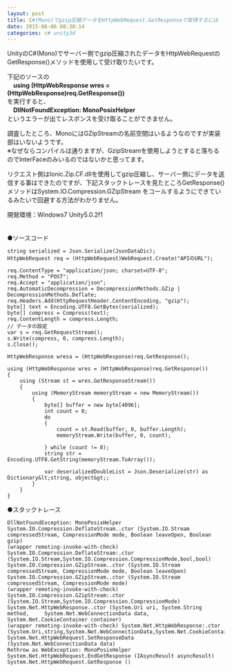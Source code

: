 ```yaml
---
layout: post
title: C#(Mono)でgzip圧縮データをHttpWebRequest.GetResponseで取得するには
date: 2015-06-06 08:38:14
categories: c# unity3d
---
```

<p>UnityのC#(Mono)でサーバー側でgzip圧縮されたデータをHttpWebRequestのGetResponse()メソッドを使用して受け取りたいです。</p>

<p>下記のソースの<br>
　<strong>using (HttpWebResponse wres = (HttpWebResponse)req.GetResponse())</strong><br>
を実行すると、<br>
　<strong>DllNotFoundException: MonoPosixHelper</strong>　<br>
というエラーが出てレスポンスを受け取ることができません。</p>

<p>調査したところ、MonoにはGZipStreamの名前空間はいるようなのですが実装部はいないようです。<br>
※なぜならコンパイルは通りますが、GzipStreamを使用しようとすると落ちるのでInterFaceのみいるのではないかと思ってます。</p>

<p>リクエスト側はIonic.Zip.CF.dllを使用してgzip圧縮し、サーバー側にデータを送信する事はできたのですが、下記スタックトレースを見たところGetResponse()メソッドはSystem.IO.Compression.GZipStream をコールするようにできているみたいで回避する方法がわかりません。</p>

<p>開発環境：Windows7 Unity5.0.2f1</p>

<p>　<br>
●ソースコード</p>

```
string serialized = Json.Serialize(JsonDataDic);
HttpWebRequest req = (HttpWebRequest)WebRequest.Create("APIのURL");

req.ContentType = "application/json; charset=UTF-8";
req.Method = "POST";
req.Accept = "application/json";
req.AutomaticDecompression = DecompressionMethods.GZip | DecompressionMethods.Deflate;
req.Headers.Add(HttpRequestHeader.ContentEncoding, "gzip");
byte[] text = Encoding.UTF8.GetBytes(serialized);
byte[] compress = Compress(text);
req.ContentLength = compress.Length;
// データの設定
var s = req.GetRequestStream();
s.Write(compress, 0, compress.Length);
s.Close();

HttpWebResponse wresa = (HttpWebResponse)req.GetResponse();

using (HttpWebResponse wres = (HttpWebResponse)req.GetResponse())
{
    using (Stream st = wres.GetResponseStream())
    {
        using (MemoryStream memoryStream = new MemoryStream())
        {
            byte[] buffer = new byte[4096];
            int count = 0;
            do
            {
                count = st.Read(buffer, 0, buffer.Length);
                memoryStream.Write(buffer, 0, count);

            } while (count != 0);
            string str = Encoding.UTF8.GetString(memoryStream.ToArray());

            var deserializedDoubleList = Json.Deserialize(str) as Dictionary&lt;string, object&gt;;
        }
    }
}
```

<p>●スタックトレース</p>

```
DllNotFoundException: MonoPosixHelper
System.IO.Compression.DeflateStream..ctor (System.IO.Stream compressedStream, CompressionMode mode, Boolean leaveOpen, Boolean gzip)
(wrapper remoting-invoke-with-check) System.IO.Compression.DeflateStream:.ctor (System.IO.Stream,System.IO.Compression.CompressionMode,bool,bool)
System.IO.Compression.GZipStream..ctor (System.IO.Stream compressedStream, CompressionMode mode, Boolean leaveOpen)
System.IO.Compression.GZipStream..ctor (System.IO.Stream compressedStream, CompressionMode mode)
(wrapper remoting-invoke-with-check) System.IO.Compression.GZipStream:.ctor (System.IO.Stream,System.IO.Compression.CompressionMode)
System.Net.HttpWebResponse..ctor (System.Uri uri, System.String method,     System.Net.WebConnectionData data, System.Net.CookieContainer container)
(wrapper remoting-invoke-with-check) System.Net.HttpWebResponse:.ctor (System.Uri,string,System.Net.WebConnectionData,System.Net.CookieContainer)
System.Net.HttpWebRequest.SetResponseData (System.Net.WebConnectionData data)
Rethrow as WebException: MonoPosixHelper
System.Net.HttpWebRequest.EndGetResponse (IAsyncResult asyncResult)
System.Net.HttpWebRequest.GetResponse ()
```
